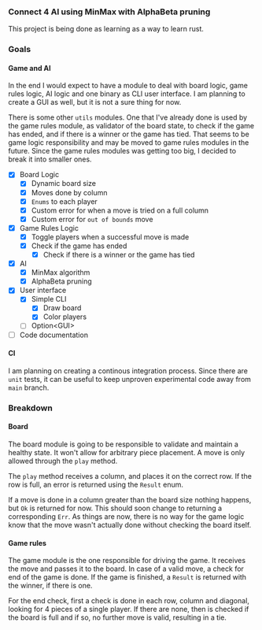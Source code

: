 ### Connect 4 AI using MinMax with AlphaBeta pruning
This project is being done as learning as a way to learn rust.

### Goals
#### Game and AI
In the end I would expect to have a module to deal with board logic, game rules
logic, AI logic and one binary as CLI user interface. I am planning to create a
GUI as well, but it is not a sure thing for now.

There is some other `utils` modules. One that I've already done is used by the
game rules module, as validator of the board state, to check if the game has
ended, and if there is a winner or the game has tied. That seems to be game logic
responsibility and may be moved to game rules modules in the future.
Since the game rules modules was getting too big, I decided to break it into smaller ones.

- [x] Board Logic
  - [x] Dynamic board size
  - [x] Moves done by column
  - [x] `Enums` to each player
  - [x] Custom error for when a move is tried on a full column
  - [x] Custom error for `out of bounds` move
- [x] Game Rules Logic
  - [x] Toggle players when a successful move is made
  - [x] Check if the game has ended
    - [x] Check if there is a winner or the game has tied
- [x] AI
  - [x] MinMax algorithm
  - [x] AlphaBeta pruning
- [x] User interface
  - [x] Simple CLI
    - [x] Draw board
    - [x] Color players
  - [ ] Option\<GUI>
- [ ] Code documentation

#### CI
I am planning on creating a continous integration process. Since there are `unit` tests,
it can be useful to keep unproven experimental code away from `main` branch.

### Breakdown
#### Board
The board module is going to be responsible to validate and maintain a healthy state.
It won't allow for arbitrary piece placement. A move is only allowed through
the `play` method.

The `play` method receives a column, and places it on the correct row. If the row
is full, an error is returned using the `Result` enum.

If a move is done in a column greater than the board size nothing happens, but `Ok`
is returned for now. This should soon change to returning a corresponding `Err`. As things
are now, there is no way for the game logic know that the move wasn't actually done without
checking the board itself.

#### Game rules
The game module is the one responsible for driving the game. It receives the move
and passes it to the board. In case of a valid move, a check for end of the game is done.
If the game is finished, a `Result` is returned with the winner, if there is one.

For the end check, first a check is done in each row, column and diagonal, looking
for 4 pieces of a single player. If there are none, then is checked if the board is
full and if so, no further move is valid, resulting in a tie.
